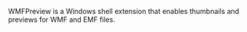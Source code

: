 WMFPreview is a Windows shell extension that enables thumbnails and previews for WMF and EMF files.



